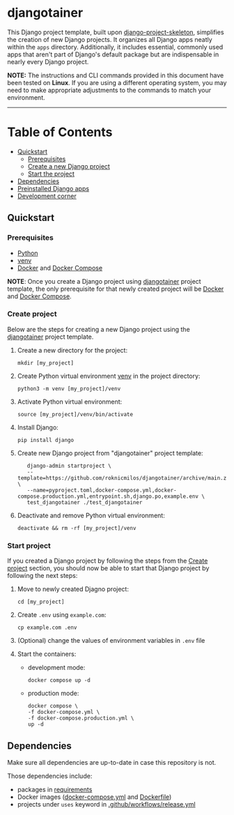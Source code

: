 # djangotainer

This Django project template, built upon
[django-project-skeleton](https://django-project-skeleton.readthedocs.io/),
simplifies the creation of new Django projects.
It organizes all Django apps neatly within the `apps` directory.
Additionally, it includes essential, commonly used apps that aren't
part of Django's default package but are indispensable in nearly
every Django project.

**NOTE:** The instructions and CLI commands provided in this document
have been tested on **Linux**. If you are using a different operating
system, you may need to make appropriate adjustments to the commands
to match your environment.

---

Table of Contents
=================

* [Quickstart](#quickstart)
    * [Prerequisites](#prerequisites)
    * [Create a new Django project](#create-project)
    * [Start the project](#start-project)
* [Dependencies](#dependencies)
* [Preinstalled Django apps](docs/preinstalled-django-apps.md)
* [Development corner](docs/development-corner.md)

## Quickstart

### Prerequisites

- [Python](https://www.python.org/)
- [venv](https://docs.python.org/3/library/venv.html)
- [Docker](https://docs.docker.com/engine/install/) and
  [Docker Compose](https://docs.docker.com/compose/install/)

**NOTE**: Once you create a Django project using
[djangotainer](https://github.com/roknicmilos/djangotainer)
project template, the only prerequisite for that newly created
project will be [Docker](https://docs.docker.com/engine/install/)
and [Docker Compose](https://docs.docker.com/compose/install/).

### Create project

Below are the steps for creating a new Django project using the
[djangotainer](https://github.com/roknicmilos/djangotainer) project
template.

1. Create a new directory for the project:

   `mkdir [my_project]`

2. Create Python virtual environment [venv](https://docs.python.org/3/library/venv.html) in the project directory:

   `python3 -m venv [my_project]/venv`

3. Activate Python virtual environment:

   `source [my_project]/venv/bin/activate`

4. Install Django:

   `pip install django`

5. Create new Django project from "djangotainer" project template:

   ```shell
      django-admin startproject \
      --template=https://github.com/roknicmilos/djangotainer/archive/main.zip \
      --name=pyproject.toml,docker-compose.yml,docker-compose.production.yml,entrypoint.sh,django.po,example.env \
      test_djangotainer ./test_djangotainer
   ```

6. Deactivate and remove Python virtual environment:

   `deactivate && rm -rf [my_project]/venv`

### Start project

If you created a Django project by following the steps from the
[Create project](#create-project) section, you should now be able
to start that Django project by following the next steps:

1. Move to newly created Djagno project:

   `cd [my_project]`

2. Create `.env` using `example.com`:

   `cp example.com .env`

3. (Optional) change the values of environment variables in `.env` file

4. Start the containers:
    - development mode:
      ```shell
      docker compose up -d
      ```
    - production mode:
      ```shell
      docker compose \
      -f docker-compose.yml \
      -f docker-compose.production.yml \
      up -d
      ```

## Dependencies

Make sure all dependencies are up-to-date in case this repository
is not.

Those dependencies include:

- packages in [requirements](requirements)
- Docker images ([docker-compose.yml](docker-compose.yml)
  and [Dockerfile](Dockerfile))
- projects under `uses` keyword in
  [.github/workflows/release.yml](.github/workflows/release.yml)

